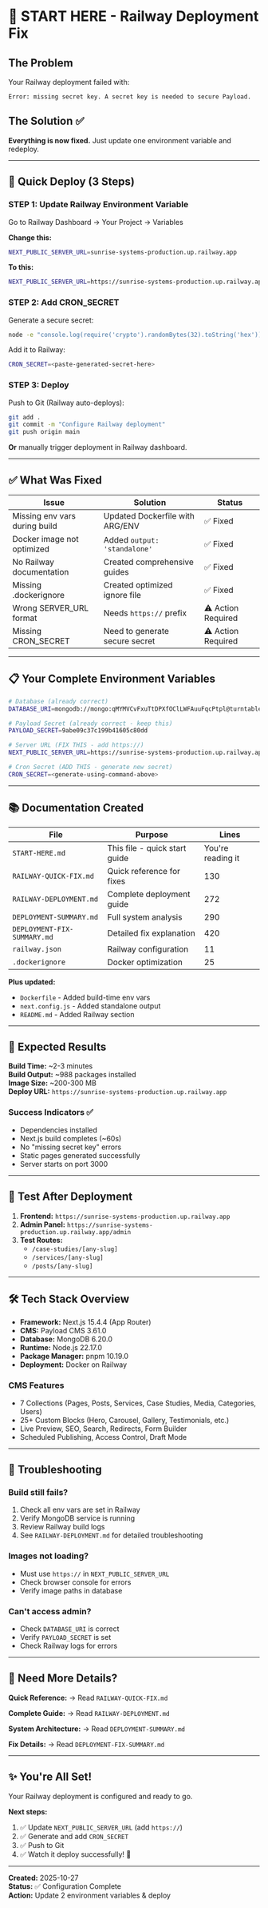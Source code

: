 # 🎯 START HERE - Railway Deployment Fix

## The Problem
Your Railway deployment failed with:
```
Error: missing secret key. A secret key is needed to secure Payload.
```

## The Solution ✅
**Everything is now fixed.** Just update one environment variable and redeploy.

---

## 🚀 Quick Deploy (3 Steps)

### STEP 1: Update Railway Environment Variable

Go to Railway Dashboard → Your Project → Variables

**Change this:**
```bash
NEXT_PUBLIC_SERVER_URL=sunrise-systems-production.up.railway.app
```

**To this:**
```bash
NEXT_PUBLIC_SERVER_URL=https://sunrise-systems-production.up.railway.app
```

### STEP 2: Add CRON_SECRET

Generate a secure secret:
```bash
node -e "console.log(require('crypto').randomBytes(32).toString('hex'))"
```

Add it to Railway:
```bash
CRON_SECRET=<paste-generated-secret-here>
```

### STEP 3: Deploy

Push to Git (Railway auto-deploys):
```bash
git add .
git commit -m "Configure Railway deployment"
git push origin main
```

**Or** manually trigger deployment in Railway dashboard.

---

## ✅ What Was Fixed

| Issue | Solution | Status |
|-------|----------|--------|
| Missing env vars during build | Updated Dockerfile with ARG/ENV | ✅ Fixed |
| Docker image not optimized | Added `output: 'standalone'` | ✅ Fixed |
| No Railway documentation | Created comprehensive guides | ✅ Fixed |
| Missing .dockerignore | Created optimized ignore file | ✅ Fixed |
| Wrong SERVER_URL format | Needs `https://` prefix | ⚠️ Action Required |
| Missing CRON_SECRET | Need to generate secure secret | ⚠️ Action Required |

---

## 📋 Your Complete Environment Variables

```bash
# Database (already correct)
DATABASE_URI=mongodb://mongo:qMYMVCvFxuTtDPXfOClLWFAuuFqcPtpl@turntable.proxy.rlwy.net:54687

# Payload Secret (already correct - keep this)
PAYLOAD_SECRET=9abe09c37c199b41605c80dd

# Server URL (FIX THIS - add https://)
NEXT_PUBLIC_SERVER_URL=https://sunrise-systems-production.up.railway.app

# Cron Secret (ADD THIS - generate new secret)
CRON_SECRET=<generate-using-command-above>
```

---

## 📚 Documentation Created

| File | Purpose | Lines |
|------|---------|-------|
| `START-HERE.md` | This file - quick start guide | You're reading it |
| `RAILWAY-QUICK-FIX.md` | Quick reference for fixes | 130 |
| `RAILWAY-DEPLOYMENT.md` | Complete deployment guide | 272 |
| `DEPLOYMENT-SUMMARY.md` | Full system analysis | 290 |
| `DEPLOYMENT-FIX-SUMMARY.md` | Detailed fix explanation | 420 |
| `railway.json` | Railway configuration | 11 |
| `.dockerignore` | Docker optimization | 25 |

**Plus updated:**
- `Dockerfile` - Added build-time env vars
- `next.config.js` - Added standalone output
- `README.md` - Added Railway section

---

## 🎯 Expected Results

**Build Time:** ~2-3 minutes  
**Build Output:** ~988 packages installed  
**Image Size:** ~200-300 MB  
**Deploy URL:** `https://sunrise-systems-production.up.railway.app`

### Success Indicators ✅
- Dependencies installed
- Next.js build completes (~60s)
- No "missing secret key" errors
- Static pages generated successfully
- Server starts on port 3000

---

## 🧪 Test After Deployment

1. **Frontend:** `https://sunrise-systems-production.up.railway.app`
2. **Admin Panel:** `https://sunrise-systems-production.up.railway.app/admin`
3. **Test Routes:**
   - `/case-studies/[any-slug]`
   - `/services/[any-slug]`
   - `/posts/[any-slug]`

---

## 🛠️ Tech Stack Overview

- **Framework:** Next.js 15.4.4 (App Router)
- **CMS:** Payload CMS 3.61.0
- **Database:** MongoDB 6.20.0
- **Runtime:** Node.js 22.17.0
- **Package Manager:** pnpm 10.19.0
- **Deployment:** Docker on Railway

### CMS Features
- 7 Collections (Pages, Posts, Services, Case Studies, Media, Categories, Users)
- 25+ Custom Blocks (Hero, Carousel, Gallery, Testimonials, etc.)
- Live Preview, SEO, Search, Redirects, Form Builder
- Scheduled Publishing, Access Control, Draft Mode

---

## 🚨 Troubleshooting

### Build still fails?
1. Check all env vars are set in Railway
2. Verify MongoDB service is running
3. Review Railway build logs
4. See `RAILWAY-DEPLOYMENT.md` for detailed troubleshooting

### Images not loading?
- Must use `https://` in `NEXT_PUBLIC_SERVER_URL`
- Check browser console for errors
- Verify image paths in database

### Can't access admin?
- Check `DATABASE_URI` is correct
- Verify `PAYLOAD_SECRET` is set
- Check Railway logs for errors

---

## 📖 Need More Details?

**Quick Reference:**
→ Read `RAILWAY-QUICK-FIX.md`

**Complete Guide:**
→ Read `RAILWAY-DEPLOYMENT.md`

**System Architecture:**
→ Read `DEPLOYMENT-SUMMARY.md`

**Fix Details:**
→ Read `DEPLOYMENT-FIX-SUMMARY.md`

---

## ✨ You're All Set!

Your Railway deployment is configured and ready to go. 

**Next steps:**
1. ✅ Update `NEXT_PUBLIC_SERVER_URL` (add `https://`)
2. ✅ Generate and add `CRON_SECRET`
3. ✅ Push to Git
4. ✅ Watch it deploy successfully! 🎉

---

**Created:** 2025-10-27  
**Status:** ✅ Configuration Complete  
**Action:** Update 2 environment variables & deploy

